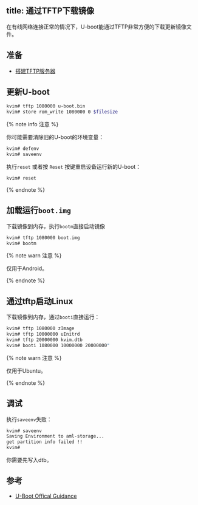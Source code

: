 title: 通过TFTP下载镜像
---

在有线网络连接正常的情况下，U-boot能通过TFTP非常方便的下载更新镜像文件。

## 准备
* [搭建TFTP服务器](SetupTFTPServer.html)

## 更新U-boot

```bash
kvim# tftp 1080000 u-boot.bin
kvim# store rom_write 1080000 0 $filesize
```

{% note info 注意 %}

你可能需要清除旧的U-boot的环境变量：

```bash
kvim# defenv
kvim# saveenv
```

执行`reset` 或者按 `Reset` 按键重启设备运行新的U-boot：

```bash
kvim# reset
```

{% endnote %}

## 加载运行`boot.img`

下载镜像到内存，执行`bootm`直接启动镜像

```bash
kvim# tftp 1080000 boot.img
kvim# bootm
```

{% note warn 注意 %}

仅用于Android。

{% endnote %}

## 通过tftp启动Linux

下载镜像到内存，通过`booti`直接运行：

```bash
kvim# tftp 1080000 zImage
kvim# tftp 10000000 uInitrd
kvim# tftp 20000000 kvim.dtb
kvim# booti 1080000 10000000 20000000"
```

{% note warn 注意 %}

仅用于Ubuntu。

{% endnote %}


## 调试

执行`saveenv`失败：

```bash
kvim# saveenv
Saving Environment to aml-storage...
get partition info failed !!
kvim#
```

你需要先写入dtb。
## 参考
* [U-Boot Offical Guidance](http://www.denx.de/wiki/view/DULG/UBoot)
